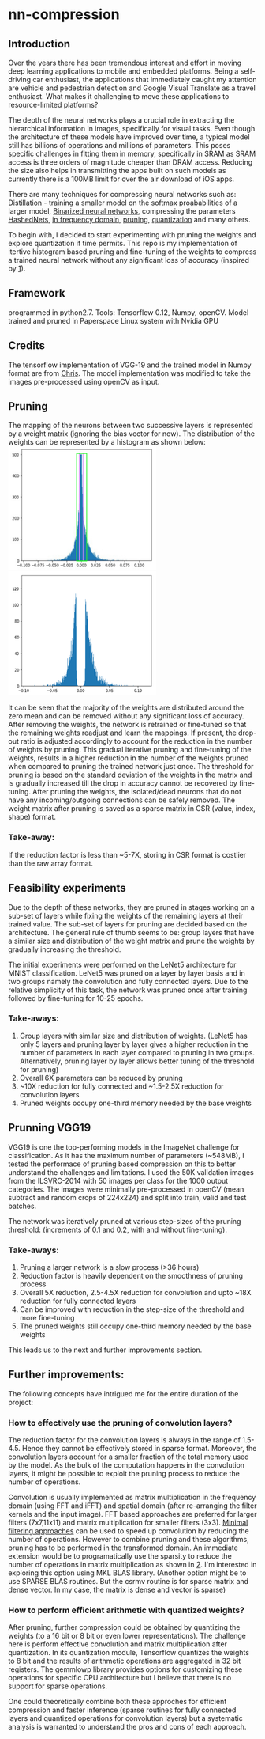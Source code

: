 # nn-compression

## Introduction
  Over the years there has been tremendous interest and effort in moving deep learning applications to mobile and embedded platforms. Being a self-driving car enthusiast, the applications that immediately caught my attention are vehicle and pedestrian detection and Google Visual Translate as a travel enthusiast. What makes it challenging to move these applications to resource-limited platforms?
  
  The depth of the neural networks plays a crucial role in extracting the hierarchical information in images, specifically for visual tasks. Even though the architecture of these models have improved over time, a typical model still has billions of operations and millions of parameters. This poses specific challenges in fitting them in memory, specifically in SRAM as SRAM access is three orders of magnitude cheaper than DRAM access. Reducing the size also helps in transmitting the apps built on such models as currently there is a 100MB limit for over the air download of iOS apps.  
  
  There are many techniques for compressing neural networks such as: [Distillation](https://arxiv.org/abs/1503.02531) - training a smaller model on the softmax proababilities of a larger model, [Binarized neural networks](https://www.nervanasys.com/accelerating-neural-networks-binary-arithmetic/), compressing the parameters [HashedNets](http://www.cse.wustl.edu/~ychen/HashedNets/), [in frequency domain](https://arxiv.org/abs/1506.04449), [pruning](https://arxiv.org/abs/1510.00149), [quantization](https://petewarden.com/2016/05/03/how-to-quantize-neural-networks-with-tensorflow/) and many others.
  
  To begin with, I decided to start experimenting with pruning the weights and explore quantization if time permits. This repo is my implementation of itertive histogram based pruning and fine-tuning of the weights to compress a trained neural network without any significant loss of accuracy (inspired by [1]).

[1]:https://arxiv.org/abs/1510.00149
  
## Framework 
programmed in python2.7. Tools: Tensorflow 0.12, Numpy, openCV. Model trained and pruned in Paperspace Linux system with Nvidia GPU

## Credits
The tensorflow implementation of VGG-19 and the trained model in Numpy format are from [Chris](https://github.com/machrisaa/tensorflow-vgg). The model implementation was modified to take the images pre-processed using openCV as input.  

## Pruning
  The mapping of the neurons between two successive layers is represented by a weight matrix (ignoring the bias vector for now). The distribution of the weights can be represented by a histogram as shown below:
<img src="images/histFC1b4.jpg" width="300" height="250"> <img src="images/histFC1after.jpg" width="300" height="250">

It can be seen that the majority of the weights are distributed around the zero mean and can be removed without any significant loss of accuracy. After removing the weights, the network is retrained or fine-tuned so that the remaining weights readjust and learn the mappings. If present, the drop-out ratio is adjusted accordingly to account for the reduction in the number of weights by pruning. This gradual iterative pruning and fine-tuning of the weights, results in a higher reduction in the number of the weights pruned when compared to pruning the trained network just once. The threshold for pruning is based on the standard deviation of the weights in the matrix and is gradually increased till the drop in accuracy cannot be recovered by fine-tuning. After pruning the weights, the isolated/dead neurons that do not have any incoming/outgoing connections can be safely removed. The weight matrix after pruning is saved as a sparse matrix in CSR (value, index, shape) format. 

### Take-away:
If the reduction factor is less than ~5-7X, storing in CSR format is costlier than the raw array format.
  
## Feasibility experiments
  Due to the depth of these networks, they are pruned in stages working on a sub-set of layers while fixing the weights of the remaining layers at their trained value. The sub-set of layers for pruning are decided based on the architecture. The general rule of thumb seems to be: group layers that have a similar size and distribution of the weight matrix and prune the weights by gradually increasing the threshold.
  
  The initial experiments were performed on the LeNet5 architecture for MNIST classification. LeNet5 was pruned on a layer by layer basis and in two groups namely the convolution and fully connected layers. Due to the relative simplicity of this task, the network was pruned once after training followed by fine-tuning for 10-25 epochs.
  
### Take-aways:
1. Group layers with similar size and distribution of weights. (LeNet5 has only 5 layers and pruning layer by layer gives a higher reduction in the number of parameters in each layer compared to pruning in two groups. Alternatively, pruning layer by layer allows better tuning of the threshold for pruning)
2. Overall 6X parameters can be reduced by pruning
3. ~10X reduction for fully connected and ~1.5-2.5X reduction for convolution layers
4. Pruned weights occupy one-third memory needed by the base weights

## Prunning VGG19
  VGG19 is one the top-performing models in the ImageNet challenge for classification. As it has the maximum number of parameters (~548MB), I tested the performace of pruning based compression on this to better understand the challenges and limitations. I used the 50K validation images from the ILSVRC-2014 with 50 images per class for the 1000 output categories. The images were minimally pre-processed in openCV (mean subtract and random crops of 224x224) and split into train, valid and test batches.
  
  The network was iteratively pruned at various step-sizes of the pruning threshold: (increments of 0.1 and 0.2, with and without fine-tuning). 
  
### Take-aways:
1. Pruning a larger network is a slow process (>36 hours)
2. Reduction factor is heavily dependent on the smoothness of pruning process
3. Overall 5X reduction, 2.5-4.5X reduction for convolution and upto ~18X reduction for fully connected layers
4. Can be improved with reduction in the step-size of the threshold and more fine-tuning 
5. The pruned weights still occupy one-third memory needed by the base weights

This leads us to the next and further improvements section.

## Further improvements:
  The following concepts have intrigued me for the entire duration of the project:
  
### How to effectively use the pruning of convolution layers?
  The reduction factor for the convolution layers is always in the range of 1.5-4.5. Hence they cannot be effectively stored in sparse format.  Moreover, the convolution layers account for a smaller fraction of the total memory used by the model. As the bulk of the computation happens in the convolution layers, it might be possible to exploit the pruning process to reduce the number of operations.
  
  Convolution is usually implemented as matrix multiplication in the frequency domain (using FFT and iFFT) and spatial domain  (after re-arranging the filter kernels and the input image). FFT based approaches are preferred for larger filters (7x7,11x11) and matrix multiplication for smaller filters (3x3). [Minimal filtering approaches](https://arxiv.org/abs/1509.09308) can be used to speed up convolution by reducing the number of operations. However to combine pruning and these algorithms, pruning has to be performed in the transformed domain. An immediate extension would be to programatically use the sparsity to reduce the number of operations in matrix multiplication as shown in [2](http://www.cv-foundation.org/openaccess/content_cvpr_2015/papers/Liu_Sparse_Convolutional_Neural_2015_CVPR_paper.pdf). I'm interested in exploring this option using MKL BLAS library. (Another option might be to use SPARSE BLAS routines. But the csrmv routine is for sparse matrix and dense vector. In my case, the matrix is dense and vector is sparse)

### How to perform efficient arithmetic with quantized weights?
  After pruning, further compression could be obtained by quantizing the weights (to a 16 bit or 8 bit or even lower representations). The challenge here is perform effective convolution and matrix multiplication after quantization. In its quantization module, Tensorflow quantizes the weights to 8 bit and the results of arithmetic operations are aggregated in 32 bit registers. The gemmlowp library provides options for customizing these operations for specific CPU architecture but I believe that there is no support for sparse operations. 
  
  One could theoretically combine both these approches for efficient compression and faster inference (sparse routines for fully connected layers and quantized operations for convolution layers) but a systematic analysis is warranted to understand the pros and cons of each approach.
